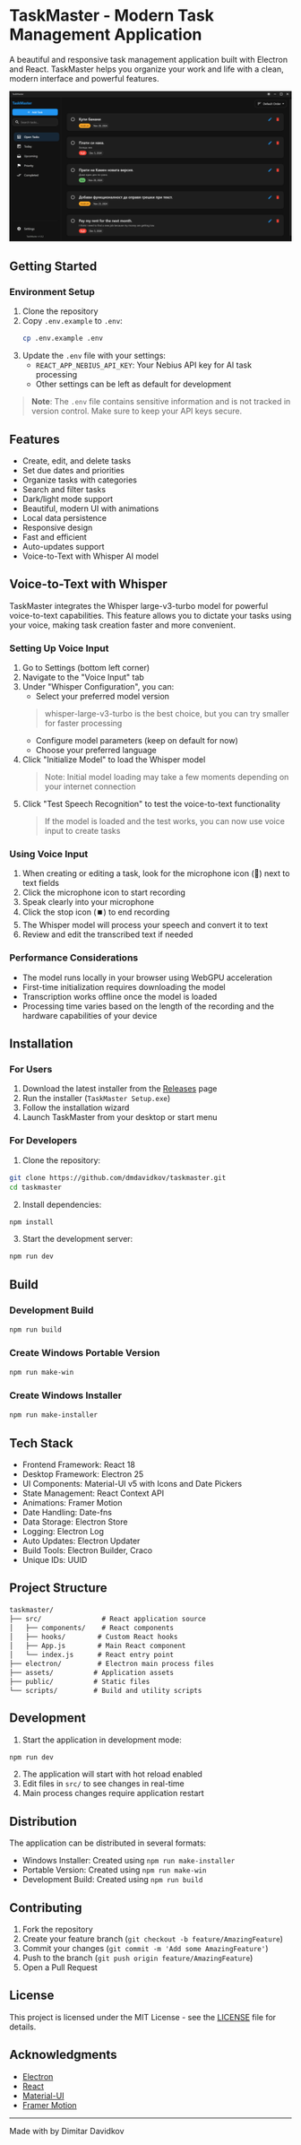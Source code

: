# TaskMaster - Modern Task Management Application

A beautiful and responsive task management application built with Electron and React. TaskMaster helps you organize your work and life with a clean, modern interface and powerful features.

![TaskMaster Screenshot](assets/Screenshot.png)

## Getting Started

### Environment Setup

1. Clone the repository
2. Copy `.env.example` to `.env`:
   ```bash
   cp .env.example .env
   ```
3. Update the `.env` file with your settings:
   - `REACT_APP_NEBIUS_API_KEY`: Your Nebius API key for AI task processing
   - Other settings can be left as default for development

> **Note**: The `.env` file contains sensitive information and is not tracked in version control. Make sure to keep your API keys secure.

## Features

- Create, edit, and delete tasks
- Set due dates and priorities
- Organize tasks with categories
- Search and filter tasks
- Dark/light mode support
- Beautiful, modern UI with animations
- Local data persistence
- Responsive design
- Fast and efficient
- Auto-updates support
- Voice-to-Text with Whisper AI model

## Voice-to-Text with Whisper

TaskMaster integrates the Whisper large-v3-turbo model for powerful voice-to-text capabilities. This feature allows you to dictate your tasks using your voice, making task creation faster and more convenient.

### Setting Up Voice Input

1. Go to Settings (bottom left corner)
2. Navigate to the "Voice Input" tab
3. Under "Whisper Configuration", you can:
   - Select your preferred model version 
   > whisper-large-v3-turbo is the best choice, but you can try smaller for faster processing
   - Configure model parameters (keep on default for now)
   - Choose your preferred language
4. Click "Initialize Model" to load the Whisper model
   > Note: Initial model loading may take a few moments depending on your internet connection
5. Click "Test Speech Recognition" to test the voice-to-text functionality
   > If the model is loaded and the test works, you can now use voice input to create tasks

### Using Voice Input

1. When creating or editing a task, look for the microphone icon (🎤) next to text fields
2. Click the microphone icon to start recording
3. Speak clearly into your microphone
4. Click the stop icon (⏹️) to end recording
5. The Whisper model will process your speech and convert it to text
6. Review and edit the transcribed text if needed

### Performance Considerations

- The model runs locally in your browser using WebGPU acceleration
- First-time initialization requires downloading the model
- Transcription works offline once the model is loaded
- Processing time varies based on the length of the recording and the hardware capabilities of your device

## Installation

### For Users

1. Download the latest installer from the [Releases](../../releases) page
2. Run the installer (`TaskMaster Setup.exe`)
3. Follow the installation wizard
4. Launch TaskMaster from your desktop or start menu

### For Developers

1. Clone the repository:
```bash
git clone https://github.com/dmdavidkov/taskmaster.git
cd taskmaster
```

2. Install dependencies:
```bash
npm install
```

3. Start the development server:
```bash
npm run dev
```

## Build

### Development Build
```bash
npm run build
```

### Create Windows Portable Version
```bash
npm run make-win
```

### Create Windows Installer
```bash
npm run make-installer
```

## Tech Stack

- Frontend Framework: React 18
- Desktop Framework: Electron 25
- UI Components: Material-UI v5 with Icons and Date Pickers
- State Management: React Context API
- Animations: Framer Motion
- Date Handling: Date-fns
- Data Storage: Electron Store
- Logging: Electron Log
- Auto Updates: Electron Updater
- Build Tools: Electron Builder, Craco
- Unique IDs: UUID

## Project Structure

```
taskmaster/
├── src/               # React application source
│   ├── components/    # React components
│   ├── hooks/        # Custom React hooks
│   ├── App.js        # Main React component
│   └── index.js      # React entry point
├── electron/         # Electron main process files
├── assets/          # Application assets
├── public/          # Static files
└── scripts/         # Build and utility scripts
```

## Development

1. Start the application in development mode:
```bash
npm run dev
```

2. The application will start with hot reload enabled
3. Edit files in `src/` to see changes in real-time
4. Main process changes require application restart

## Distribution

The application can be distributed in several formats:

- Windows Installer: Created using `npm run make-installer`
- Portable Version: Created using `npm run make-win`
- Development Build: Created using `npm run build`

## Contributing

1. Fork the repository
2. Create your feature branch (`git checkout -b feature/AmazingFeature`)
3. Commit your changes (`git commit -m 'Add some AmazingFeature'`)
4. Push to the branch (`git push origin feature/AmazingFeature`)
5. Open a Pull Request

## License

This project is licensed under the MIT License - see the [LICENSE](LICENSE) file for details.

## Acknowledgments

- [Electron](https://www.electronjs.org/)
- [React](https://reactjs.org/)
- [Material-UI](https://mui.com/)
- [Framer Motion](https://www.framer.com/motion/)

---

Made with by Dimitar Davidkov
